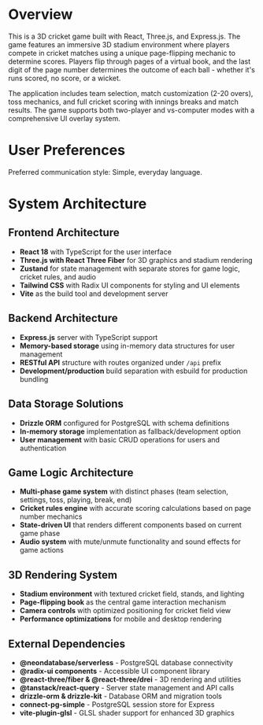 # Overview

This is a 3D cricket game built with React, Three.js, and Express.js. The game features an immersive 3D stadium environment where players compete in cricket matches using a unique page-flipping mechanic to determine scores. Players flip through pages of a virtual book, and the last digit of the page number determines the outcome of each ball - whether it's runs scored, no score, or a wicket.

The application includes team selection, match customization (2-20 overs), toss mechanics, and full cricket scoring with innings breaks and match results. The game supports both two-player and vs-computer modes with a comprehensive UI overlay system.

# User Preferences

Preferred communication style: Simple, everyday language.

# System Architecture

## Frontend Architecture
- **React 18** with TypeScript for the user interface
- **Three.js with React Three Fiber** for 3D graphics and stadium rendering
- **Zustand** for state management with separate stores for game logic, cricket rules, and audio
- **Tailwind CSS** with Radix UI components for styling and UI elements
- **Vite** as the build tool and development server

## Backend Architecture  
- **Express.js** server with TypeScript support
- **Memory-based storage** using in-memory data structures for user management
- **RESTful API** structure with routes organized under `/api` prefix
- **Development/production** build separation with esbuild for production bundling

## Data Storage Solutions
- **Drizzle ORM** configured for PostgreSQL with schema definitions
- **In-memory storage** implementation as fallback/development option
- **User management** with basic CRUD operations for users and authentication

## Game Logic Architecture
- **Multi-phase game system** with distinct phases (team selection, settings, toss, playing, break, end)
- **Cricket rules engine** with accurate scoring calculations based on page number mechanics
- **State-driven UI** that renders different components based on current game phase
- **Audio system** with mute/unmute functionality and sound effects for game actions

## 3D Rendering System
- **Stadium environment** with textured cricket field, stands, and lighting
- **Page-flipping book** as the central game interaction mechanism
- **Camera controls** with optimized positioning for cricket field view
- **Performance optimizations** for mobile and desktop rendering

## External Dependencies

- **@neondatabase/serverless** - PostgreSQL database connectivity
- **@radix-ui components** - Accessible UI component library  
- **@react-three/fiber & @react-three/drei** - 3D rendering and utilities
- **@tanstack/react-query** - Server state management and API calls
- **drizzle-orm & drizzle-kit** - Database ORM and migration tools
- **connect-pg-simple** - PostgreSQL session store for Express
- **vite-plugin-glsl** - GLSL shader support for enhanced 3D graphics